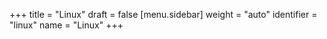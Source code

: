 +++
title = "Linux"
draft = false
[menu.sidebar]
  weight = "auto"
  identifier = "linux"
  name = "Linux"
+++
